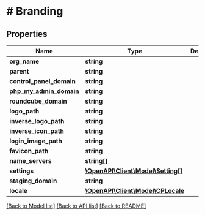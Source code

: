 # # Branding

## Properties

Name | Type | Description | Notes
------------ | ------------- | ------------- | -------------
**org_name** | **string** |  |
**parent** | **string** |  | [optional]
**control_panel_domain** | **string** |  | [optional]
**php_my_admin_domain** | **string** |  | [optional]
**roundcube_domain** | **string** |  | [optional]
**logo_path** | **string** |  | [optional]
**inverse_logo_path** | **string** |  | [optional]
**inverse_icon_path** | **string** |  | [optional]
**login_image_path** | **string** |  | [optional]
**favicon_path** | **string** |  | [optional]
**name_servers** | **string[]** |  | [optional]
**settings** | [**\OpenAPI\Client\Model\Setting[]**](Setting.md) |  |
**staging_domain** | **string** |  | [optional]
**locale** | [**\OpenAPI\Client\Model\CPLocale**](CPLocale.md) |  |

[[Back to Model list]](../../README.md#models) [[Back to API list]](../../README.md#endpoints) [[Back to README]](../../README.md)
